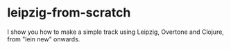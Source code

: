 leipzig-from-scratch
====================

I show you how to make a simple track using Leipzig, Overtone and Clojure, from "lein new" onwards.
